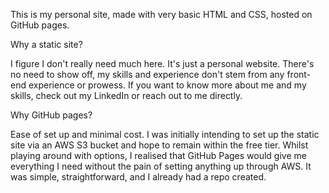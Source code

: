 This is my personal site, made with very basic HTML and CSS, hosted on GitHub pages. 

Why a static site?

I figure I don't really need much here. It's just a personal website. There's no need to show off, my skills and experience don't stem from any front-end experience or prowess. If you want to know more about me and my skills, check out my LinkedIn or reach out to me directly.

Why GitHub pages?

Ease of set up and minimal cost. I was initially intending to set up the static site via an AWS S3 bucket and hope to remain within the free tier. Whilst playing around with options, I realised that GitHub Pages would give me everything I need without the pain of setting anything up through AWS. It was simple, straightforward, and I already had a repo created.

